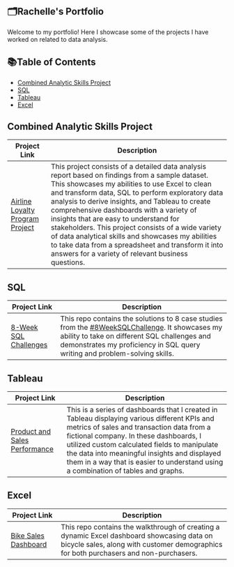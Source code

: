 ## 🗂️Rachelle's Portfolio

Welcome to my portfolio! Here I showcase some of the projects I have worked on related to data analysis.

## 📚Table of Contents
  - [Combined Analytic Skills Project](#combined-analytic-skills-project)
  - [SQL](#sql)
  - [Tableau](#tableau)
  - [Excel](#excel)

## Combined Analytic Skills Project

| Project Link | Description |
| --- | --- |
|[Airline Loyalty Program Project](https://github.com/rachelle-norman/airline-loyalty-program-project/raw/main/Data%20Analysis%20Report.docx)| This project consists of a detailed data analysis report based on findings from a sample dataset. This showcases my abilities to use Excel to clean and transform data, SQL to perform exploratory data analysis to derive insights, and Tableau to create comprehensive dashboards with a variety of insights that are easy to understand for stakeholders. This project consists of a wide variety of data analytical skills and showcases my abilities to take data from a spreadsheet and transform it into answers for a variety of relevant business questions. 


## SQL

| Project Link | Description |
|---|---|
|[8-Week SQL Challenges](https://github.com/rachelle-norman/8-Week-SQL-Challenges)| This repo contains the solutions to 8 case studies from the [#8WeekSQLChallenge](https://8weeksqlchallenge.com). It showcases my ability to take on different SQL challenges and demonstrates my proficiency in SQL query writing and problem-solving skills.

## Tableau

| Project Link | Description |
|---|---|
|[Product and Sales Performance](https://public.tableau.com/app/profile/rachelle.norman/viz/ProductandSalesPerformance/Story1?publish=yes)| This is a series of dashboards that I created in Tableau displaying various different KPIs and metrics of sales and transaction data from a fictional company. In these dashboards, I utilized custom calculated fields to manipulate the data into meaningful insights and displayed them in a way that is easier to understand using a combination of tables and graphs.

## Excel

| Project Link | Description |
|---|---|
| [Bike Sales Dashboard](https://github.com/rachelle-norman/Bike_Sales_Dashboard) | This repo contains the walkthrough of creating a dynamic Excel dashboard showcasing data on bicycle sales, along with customer demographics for both purchasers and non-purchasers.
